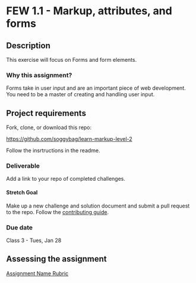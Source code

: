 # FEW 1.1 - Markup, attributes, and forms

## Description 

This exercise will focus on Forms and form elements. 

### Why this assignment?

Forms take in user input and are an important piece of web development. You need to be a master of creating and handling user input. 

## Project requirements

Fork, clone, or download this repo: 

https://github.com/soggybag/learn-markup-level-2

Follow the insrtructions in the readme. 

### Deliverable

Add a link to your repo of completed challenges. 

#### Stretch Goal 

Make up a new challenge and solution document and submit a pull request to the repo. Follow the [contributing guide](https://github.com/soggybag/learn-semantic-markup/contributing.md). 

### Due date

Class 3 - Tues, Jan 28

## Assessing the assignment

[Assignment Name Rubric](./assignment-02-rubric.md)


